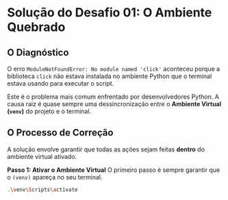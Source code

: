 # Solução do Desafio 01: O Ambiente Quebrado

## O Diagnóstico
O erro `ModuleNotFoundError: No module named 'click'` aconteceu porque a biblioteca `click` não estava instalada no ambiente Python que o terminal estava usando para executar o script.

Este é o problema mais comum enfrentado por desenvolvedores Python. A causa raiz é quase sempre uma dessincronização entre o **Ambiente Virtual (`venv`)** do projeto e o terminal.

## O Processo de Correção
A solução envolve garantir que todas as ações sejam feitas **dentro** do ambiente virtual ativado.

**Passo 1: Ativar o Ambiente Virtual**
O primeiro passo é sempre garantir que o `(venv)` apareça no seu terminal.
```bash
.\venv\Scripts\activate